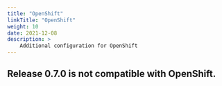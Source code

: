 ```yaml
---
title: "OpenShift"
linkTitle: "OpenShift"
weight: 10
date: 2021-12-08
description: >
    Additional configuration for OpenShift
---
```


## Release 0.7.0 is not compatible with OpenShift.
